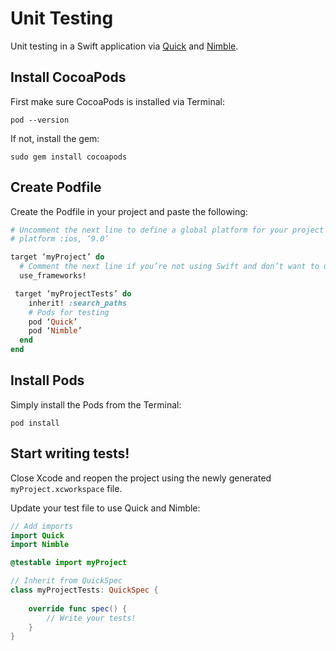 # Unit Testing

Unit testing in a Swift application via [Quick](https://cocoapods.org/pods/Quick) and [Nimble](https://cocoapods.org/pods/Nimble).

## Install CocoaPods

First make sure CocoaPods is installed via Terminal:

```
pod --version
```

If not, install the gem:

```
sudo gem install cocoapods
```

## Create Podfile

Create the Podfile in your project and paste the following:

```ruby
# Uncomment the next line to define a global platform for your project
# platform :ios, ‘9.0’

target ‘myProject’ do
  # Comment the next line if you’re not using Swift and don’t want to use dynamic frameworks
  use_frameworks!

 target ‘myProjectTests’ do
    inherit! :search_paths
    # Pods for testing
    pod ‘Quick’
    pod ‘Nimble’
  end
end
```

## Install Pods

Simply install the Pods from the Terminal:

```
pod install
```

## Start writing tests!

Close Xcode and reopen the project using the newly generated `myProject.xcworkspace` file.

Update your test file to use Quick and Nimble:

```swift
// Add imports
import Quick
import Nimble

@testable import myProject

// Inherit from QuickSpec
class myProjectTests: QuickSpec {
    
    override func spec() {
        // Write your tests!
    }
}

```
